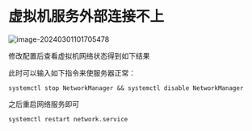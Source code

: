 # 虚拟机服务外部连接不上

![image-20240301101705478](C:\Users\Wwhds\AppData\Roaming\Typora\typora-user-images\image-20240301101705478.png)

修改配置后查看虚拟机网络状态得到如下结果

此时可以输入如下指令来使服务器正常：

```
systemctl stop NetworkManager && systemctl disable NetworkManager
```

之后重启网络服务即可

```
systemctl restart network.service
```

